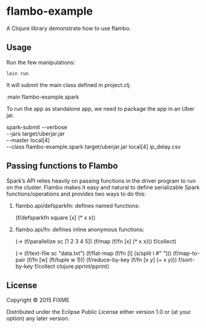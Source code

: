 # flambo-example

A Clojure library demonstrate how to use flambo.

## Usage

Run the few manipulations:

```
lein run
```
It will submit the main class defined in project.clj.

  :main flambo-example.spark

To run the app as standalone app, we need to package the app in an Uber jar.

  spark-submit --verbose \
    --jars target/uberjar.jar \
    --master local[4] \
    --class flambo-example.spark
    target/uberjar.jar
    local[4] ip_delay.csv


## Passing functions to Flambo

Spark’s API relies heavily on passing functions in the driver program to run on the cluster. Flambo makes it easy and natural to define serializable Spark functions/operations and provides two ways to do this:

1. flambo.api/defsparkfn: defines named functions:
  
    (f/defsparkfn square [x] (* x x))

2. flambo.api/fn: defines inline anonymous functions:
  
    (-> (f/parallelize sc [1 2 3 4 5])
      (f/map (f/fn [x] (* x x)))
      f/collect)

    (-> (f/text-file sc "data.txt")
      (f/flat-map (f/fn [l] (s/split l #" ")))
      (f/map-to-pair (f/fn [w] (ft/tuple w 1)))
      (f/reduce-by-key (f/fn [x y] (+ x y)))
      f/sort-by-key
      f/collect
      clojure.pprint/pprint)

## License

Copyright © 2015 FIXME

Distributed under the Eclipse Public License either version 1.0 or (at
your option) any later version.
